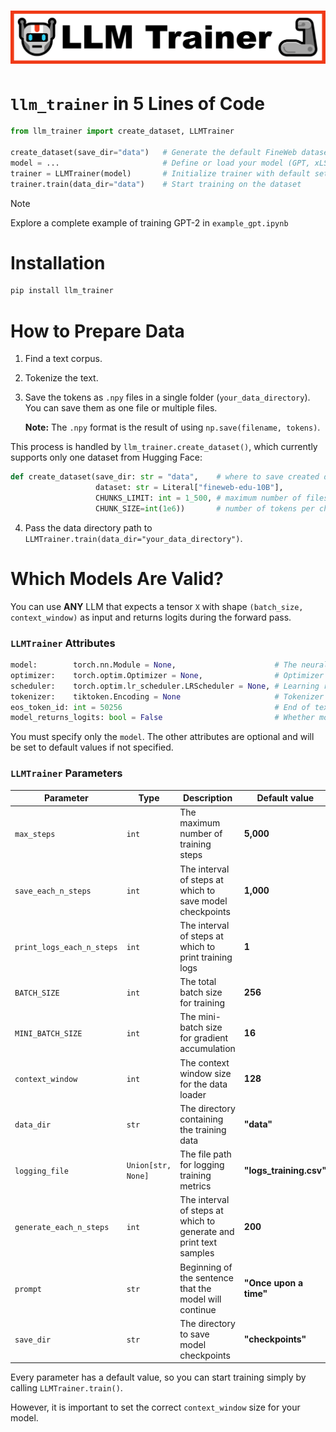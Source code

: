 <h1 align="center">
<img src="https://github.com/Skripkon/llm_trainer/blob/main/assets/llm_trainer_logo.png?raw=true" style="width: 800">
</h1>

# `llm_trainer` in 5 Lines of Code

```python
from llm_trainer import create_dataset, LLMTrainer

create_dataset(save_dir="data")   # Generate the default FineWeb dataset
model = ...                       # Define or load your model (GPT, xLSTM, Mamba...)
trainer = LLMTrainer(model)       # Initialize trainer with default settings
trainer.train(data_dir="data")    # Start training on the dataset
```

> [!NOTE]
> Explore a complete example of training GPT-2 in `example_gpt.ipynb`

# Installation

```bash
pip install llm_trainer
```

# How to Prepare Data

1. Find a text corpus.
2. Tokenize the text.
3. Save the tokens as `.npy` files in a single folder (`your_data_directory`). You can save them as one file or multiple files.

   **Note:** The `.npy` format is the result of using `np.save(filename, tokens)`.

This process is handled by `llm_trainer.create_dataset()`, which currently supports only one dataset from Hugging Face:

```python
def create_dataset(save_dir: str = "data",    # where to save created dataset
                   dataset: str = Literal["fineweb-edu-10B"],
                   CHUNKS_LIMIT: int = 1_500, # maximum number of files (chunks) with tokens to create
                   CHUNK_SIZE=int(1e6))       # number of tokens per chunk
```

4. Pass the data directory path to `LLMTrainer.train(data_dir="your_data_directory")`.

# Which Models Are Valid?

You can use **ANY** LLM that expects a tensor `X` with shape `(batch_size, context_window)` as input and returns logits during the forward pass.

### `LLMTrainer` Attributes

```python
model:        torch.nn.Module = None,                      # The neural network model to train  
optimizer:    torch.optim.Optimizer = None,                # Optimizer responsible for updating model weights  
scheduler:    torch.optim.lr_scheduler.LRScheduler = None, # Learning rate scheduler for dynamic adjustment
tokenizer:    tiktoken.Encoding = None                     # Tokenizer for generating text (used if verbose > 0 during training)
eos_token_id: int = 50256                                  # End of text token id
model_returns_logits: bool = False                         # Whether model(X) returns logits or an object with an attribute `logits`
```

You must specify only the `model`. The other attributes are optional and will be set to default values if not specified.

### `LLMTrainer` Parameters

| Parameter                 | Type               | Description                                                       | Default value           |
|---------------------------|--------------------|-------------------------------------------------------------------|-------------------------|
| `max_steps`               | `int`              | The maximum number of training steps                              | **5,000**               |
| `save_each_n_steps`       | `int`              | The interval of steps at which to save model checkpoints          | **1,000**               |
| `print_logs_each_n_steps` | `int`              | The interval of steps at which to print training logs             | **1**                   |
| `BATCH_SIZE`              | `int`              | The total batch size for training                                 | **256**                 |
| `MINI_BATCH_SIZE`         | `int`              | The mini-batch size for gradient accumulation                     | **16**                  |
| `context_window`          | `int`              | The context window size for the data loader                       | **128**                 |
| `data_dir`                | `str`              | The directory containing the training data                        | **"data"**              |
| `logging_file`            | `Union[str, None]` | The file path for logging training metrics                        | **"logs_training.csv"** |
| `generate_each_n_steps`   | `int`              | The interval of steps at which to generate and print text samples | **200**                 |
| `prompt`                  | `str`              | Beginning of the sentence that the model will continue            | **"Once upon a time"**  |
| `save_dir`                | `str`              | The directory to save model checkpoints                           | **"checkpoints"**       |


Every parameter has a default value, so you can start training simply by calling `LLMTrainer.train()`.

However, it is important to set the correct `context_window` size for your model.

